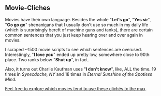 Movie-Cliches
-------------

Movies have their own language. Besides the whole "**Let's go**", "**Yes sir**", "**Go go go**" shenanigans that I usually don't use so much in my daily life (which is surprisingly bereft of machine guns and tanks), there are certain common sentences that you just keep hearing over and over again in movies.

I scraped ~1500 movie scripts to see which sentences are overused. Interestingly, "**I love you**" ended up pretty low, somewhere close to 90th place. Two ranks below "**Shut up**", in fact.

Also, it turns out Charlie Kaufman uses "**I don't know**", like, ALL the time. 19 times in _Synecdoche, NY_ and 18 times in _Eternal Sunshine of the Spotless Mind_.

[Feel free to explore which movies tend to use these clichés to the max](http://movie.cliches.irmaksirer.com).

